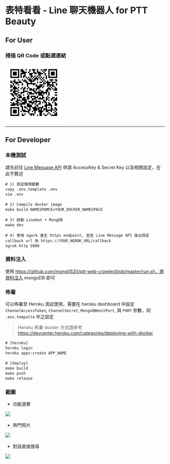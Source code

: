 # 表特看看 - Line 聊天機器人 for PTT Beauty

## For User

### 掃描 QR Code 或點選連結
[<img src="resource/qr_code.png">](https://line.me/R/ti/p/SFXWQpzdaY)


---

## For Developer

### 本機測試

請先前往 [Line Message API](https://developers.line.biz/en/services/messaging-api/) 申請 AccessKey & Secret Key 以及相關設定，在此不贅述
```
# 1) 設定環境變數
copy .env.template .env
vim .env

# 2) Compile docker image
make build NAMESPAMCE=YOUR_DOCKER_NAMESPACE

# 3) 啟動 Linebot + MongDB
make dev

# 4) 使用 ngork 產生 https endpoint, 並至 Line Message API 後台設定 callback url 為 https://YOUR_NGROK_URL/callback
ngrok http 5000
```

### 資料注入
使用 https://github.com/mong0520/ptt-web-crawler/blob/master/run.sh，將資料注入 mongoDB 即可


### 佈署
可以佈署至 Heroku 測試使用，需要在 heroku dashboard 中設定 `ChannelAccessToken`, `ChannelSecret`, `MongoDBHostPort`, 與 `PORT` 參數，同 `.env.tempalte` 中之設定
> Heroku 佈署 docker 方式請參考 https://devcenter.heroku.com/categories/deploying-with-docker

```
# [heroku]
heroku login
heroku apps:create APP_NAME

# [deploy]
make build
make push
make release
```

### 截圖

* 功能選單

<img src="resource/screen1.jpg" height="480">


* 熱門照片

<img src="resource/screen2.jpg" height="480">


* 對話直接搜尋

<img src="resource/screen3.jpg" height="480">
